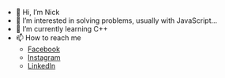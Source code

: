 - 👋 Hi, I’m Nick
- 👀 I’m interested in solving problems, usually with JavaScript...
- 🌱 I’m currently learning C++
- 📫 How to reach me 
  - [Facebook](https://facebook.com/nick.lambourne5/)
  - [Instagram](https://instagram.com/nick_lambourne/)
  - [LinkedIn](https://www.linkedin.com/in/nick-lambourne-628727218/)
